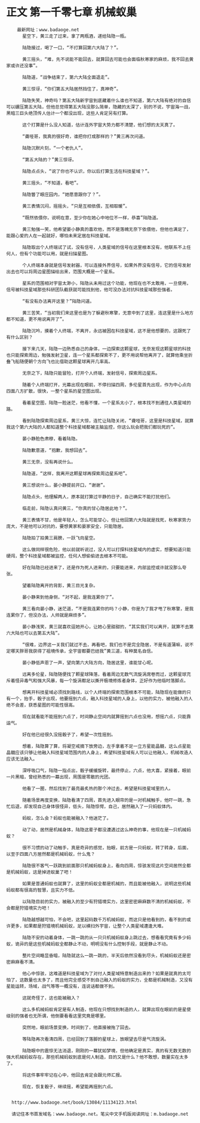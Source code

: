 # 正文 第一千零七章 机械蚁巢
        最新网址：www.badaoge.net
          星空下，黄三走了过来，拿了两瓶酒，递给陆隐一瓶。
      
          陆隐接过，喝了一口，“不打算回第六大陆了？”。
      
          黄三摇头，“难，先不说能不能回去，就算回去可能也会面临秋寒家的麻烦，我不回去黄家或许还没事”。
      
          陆隐道，“战争结束了，第六大陆全面退走”。
      
          黄三惊讶，“你们第五大陆居然挡住了，真神奇”。
      
          陆隐失笑，神奇吗？第五大陆新宇宙到底藏着什么谁也不知道，第六大陆有绝对的自信可以碾压第五大陆，但他总觉得第五大陆没那么简单，隐藏的太深了，别的不说，宇宙海一战，黑暗三巨头绝顶传人估计一个都没出现，这些人肯定另有打算。
      
          这个打算是什么没人知道，估计连外宇宙大势力都不清楚，他们想的太天真了。
      
          “聋哑哥，我真的很好奇，谁把你打成那样的？”黄三再次问道。
      
          陆隐沉默片刻，“一个老仇人”。
      
          “第五大陆的？”黄三惊讶。
      
          陆隐点点头，“说了你也不认识，你以后打算生活在科技星域？”。
      
          黄三摇头，“不知道，看吧”。
      
          陆隐瞥了眼庄园内，“她愿意跟你了？”。
      
          黄三表情沉闷，摇摇头，“只是互相依偎，互相取暖”。
      
          “既然依偎你，说明在意，至少你在她心中地位不一样，恭喜”陆隐道。
      
          黄三勉强一笑，他希望晏小静真的喜欢他，而不是落魄无奈下依偎他，但他也满足了，能跟心爱的人在一起就好，哪怕未来定居在科技星域。
      
          陆隐取出个人终端试了试，没有信号，人类星域的信号在这里根本没有，他联系不上任何人，但有个功能可以用，就是扫描星图。
      
          个人终端本身就是信号发射器，可以连接外界信号，如果外界没有信号，它的信号发射出去也可以将周边星图描绘出来，范围大概是一个星系。
      
          星系的范围相对宇宙太渺小，陆隐从未用过这个功能，他现在也不太敢用，一旦使用，信号被科技星域那些科研团队截获就可能找到他，他可没办法对抗科技星域那些强者。
      
          “有没有办法离开这里？”陆隐问道。
      
          黄三苦笑，“当初我们来这里也是为了躲避秋寒擎，无意中到了这里，连这里是什么地方都不知道，更不用说离开了”。
      
          陆隐沉吟，摸着个人终端，不离开，永远被困在科技星域，这不是他想要的，这跟死了有什么区别？
      
          接下来几天，陆隐一边熟悉自己的身体，一边探索这颗星球，无奈发现这颗星球的科技也只能探索周边，勉强发射卫星，连一个星系都探索不了，更不用说帮他离开了，就算他乘坐折叠飞船随便朝个方向飞也比借助这颗星球离开几率高。
      
          无奈之下，陆隐只能冒险，打开个人终端，发射信号，探索周边星系。
      
          随着个人终端打开，光幕出现在眼前，不停扫描四周，多伦星首先出现，作为中心点向四面八方扩散，很快，一整个星系的星空图出现。
      
          看着星空图，陆隐一脸迷茫，他看不懂，一个星系太小了，根本找不到通往人类星域的路。
      
          看到陆隐探索周边星系，黄三大惊，连忙让陆隐关闭，“聋哑哥，这里是科技星域，就算我这个第六大陆的人都知道整个科技星域都被主脑监控，你这么玩会把我们都玩死的”。
      
          晏小静脸色肃穆，看着陆隐。
      
          陆隐歉意道，“抱歉，我想回去”。
      
          黄三无奈，没有再说什么。
      
          陆隐道，“这样，我离开这颗星球再探索周边星系吧”。
      
          黄三想说什么，晏小静提前开口，“谢谢”。
      
          陆隐点头，他理解两人，原本就打算过平静的日子，自己确实不能打扰他们。
      
          临走前，陆隐认真问黄三，“你真的甘心隐居此地？”。
      
          黄三表情不甘，他是年轻人，怎么可能甘心，但让他回第六大陆就是找死，秋寒家势力庞大，不是他可以对抗的，要想黄家和晏家安全，只能隐居。
      
          陆隐拍了拍黄三肩膀，一跃飞向星空。
      
          这么做同样很危险，他以前就听说过，没人可以打探科技星域内的虚实，想要知道只能硬闯，整个科技星域都被监控，任何人想偷偷进去根本不可能。
      
          好在陆隐已经进来了，还是作为死人进来的，只要能进来，内部监控或许就没那么夸张。
      
          望着陆隐离开的背影，黄三目光复杂。
      
          晏小静来到他身侧，“对不起，是我连累你了”。
      
          黄三看向晏小静，迷茫道，“不是我连累你的吗？小静，你是为了我才甩了秋寒擎，是我连累你了，但没办法，人帅就是麻烦多”。
      
          晏小静浅笑，黄三就喜欢逗她开心，让她心里甜甜的，“其实我们可以离开，就算不去第六大陆也可以去第五大陆”。
      
          “很难，边界这一关我们就过不去，再看吧，我们也不是完全隐居，不是有道蒲嘛，说不定哪天胖哥我获得了祖境传承，全宇宙都要巴结我”黄三道，有种莫名自信。
      
          晏小静低声恩了一声，望向第六大陆方向，隐居这里，谁能甘心呢。
      
          远离多伦星，陆隐随便找了颗星球降落，看着周边无数气流旋涡席卷而过，这颗星球充斥着怪异毒气和强大风暴，每一个旋涡都足以撕开极境修炼者身体，正好作为他临时落脚点。
      
          想离开科技星域必须找到路线，以个人终端的探索范围根本不可能，陆隐现在能做的只有一个，抬手，骰子出现，他要摇到六点，融入科技星域的人身上，以他的实力，被他融入的人绝不会差，获悉星图的可能性很高。
      
          现在就看能不能摇到六点了，时间静止空间内就算摇到六点也没用，想摇六点，只能靠运气。
      
          好在他已经很久没摇骰子了，希望一次性摇到。
      
          想着，陆隐算了算，将凝空戒摘下放旁边，左手拿着不足一立方星能晶髓，这么点星能晶髓应该只够让他融入科技星域范围内的人身上，希望科技星域有人可以让他融入，机械改造人应该无法融入。
      
          深呼吸口气，陆隐一指点出，骰子缓缓旋转，最终停止，六点，他大喜，紧接着，眼前一片黑暗，曾经熟悉的一幕出现，周围是零散的光团。
      
          他看了一圈，然后找到了最亮最炙热的那个冲过去，希望是科技星域里的人。
      
          随着场景再度变换，陆隐看清了四周，首先进入眼帘的是一对机械触手，他吓一跳，急忙后退，却发现自己身体很怪异，低头，陆隐惊愕，自己，居然融入了一只蚂蚁体内。
      
          蚂蚁，怎么会？蚂蚁也能被融入？他迷茫了。
      
          动了动，居然是机械身体，陆隐这辈子都没遭遇过这么神奇的事，他现在是一只机械蚂蚁？
      
          很不习惯的动了动触手，真是奇异的感觉，抬眼，前方是一只蚂蚁，转了转身，后面，以至于四面八方居然都是机械蚂蚁，什么鬼？
      
          陆隐很不客气一跃跳到前面那只机械蚂蚁身上，看向四周，惊骇发现这片空间居然全都是机械蚂蚁，这是掉进蚁巢了吧！
      
          如果是普通蚂蚁也就算了，这里的蚂蚁全都是机械的，而且能被他融入，说明这些机械蚂蚁都有很高的智慧，且实力不低。
      
          以陆隐目前的实力，被融入的至少有狩猎境实力，这里密密麻麻数不清的机械蚂蚁，不会都是狩猎境实力吧！
      
          陆隐越想越可怕，不会吧，这里起码数千万机械蚂蚁，而这只是他看到的，看不到的或许更多，如果都是狩猎境机械蚂蚁，足以横扫外宇宙，让整个人类星域遭逢大难。
      
          陆隐不安的动着身体，一跳一跳的从一只只机械蚂蚁身上跳过去，想看看究竟有多少蚂蚁，诡异的是这些机械蚂蚁全都静止不动，明明没有什么控制手段，就是静止不动。
      
          整片空间略显昏暗，陆隐就这么一跳一跳的，半天后依然没看到尽头，机械蚂蚁还是密密麻麻看不清。
      
          他心中惊骇，这难道是科技星域为了对付人类星域特意制造出来的？如果是就真的太可怕了，这数量也太多了，而且他完全感受不到自己融入的蚂蚁的实力，全都是机械制造，又没有星能运转，场域，战气等等一概没有，连说话都做不到。
      
          这就奇怪了，这也能被融入？
      
          这么多机械蚂蚁肯定是有人制造，他现在只想找到制造的人，就算出现在眼前的是星使级别的强者也无所谓，他倒要看看这里究竟是哪里。
      
          突然地，眼前场景变换，时间到了，他直接被拖了回去。
      
          等陆隐再次看清四周，已经回到了落脚的星球上，放眼望去尽是气流旋涡。
      
          陆隐眼中的震惊无法消退，刚刚的一幕犹如梦境，但他确定是真实，真的有无数无数的强大机械蚂蚁存在，那些机械蚂蚁到底是何人制造，目的又是什么？他不敢想，数量实在太多了。
      
          将这件事牢牢记在心中，他回去肯定会跟元师汇报。
      
          现在，恢复骰子，继续摇，希望能再摇到六点。
      
      
      http://www.badaoge.net/book/13084/11134123.html
      
      请记住本书首发域名：www.badaoge.net。笔尖中文手机版阅读网址：m.badaoge.net